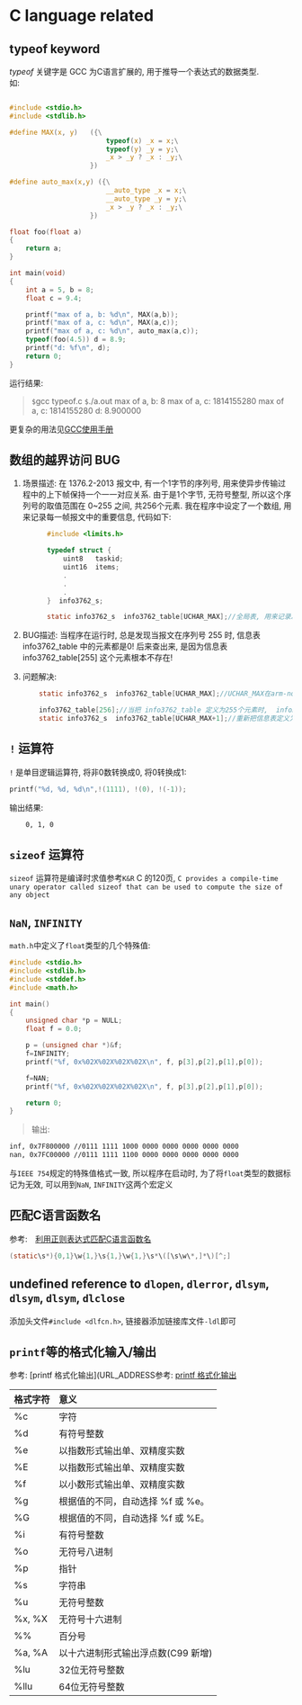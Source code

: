 # C language related

## typeof keyword

$typeof$ 关键字是 GCC 为C语言扩展的, 用于推导一个表达式的数据类型.  
如:

```C

#include <stdio.h>
#include <stdlib.h>

#define MAX(x, y)   ({\
                        typeof(x) _x = x;\
                        typeof(y) _y = y;\
                        _x > _y ? _x : _y;\
                    })

#define auto_max(x,y) ({\
                        __auto_type _x = x;\
                        __auto_type _y = y;\
                        _x > _y ? _x : _y;\
                    })

float foo(float a)
{
    return a;
}

int main(void)
{
    int a = 5, b = 8;
    float c = 9.4;

    printf("max of a, b: %d\n", MAX(a,b));
    printf("max of a, c: %d\n", MAX(a,c));
    printf("max of a, c: %d\n", auto_max(a,c));
    typeof(foo(4.5)) d = 8.9;
    printf("d: %f\n", d);
    return 0;
}

```

运行结果:
>`$`gcc typeof.c
`$`./a.out
max of a, b: 8
max of a, c: 1814155280
max of a, c: 1814155280
d: 8.900000

更复杂的用法见[GCC使用手册](https://gcc.gnu.org/onlinedocs/gcc-5.3.0/gcc/Typeof.html)

## 数组的越界访问 BUG

1. 场景描述:  在 1376.2-2013 报文中, 有一个1字节的序列号, 用来使异步传输过程中的上下帧保持一个一一对应关系. 由于是1个字节, 无符号整型, 所以这个序列号的取值范围在 0~255 之间, 共256个元素.
      我在程序中设定了一个数组, 用来记录每一帧报文中的重要信息, 代码如下:

      ``` C
            #include <limits.h>
      
            typedef struct {
                uint8   taskid;
                uint16  items;
                .
                .
                .
            }  info3762_s;
      
            static info3762_s  info3762_table[UCHAR_MAX];//全局表, 用来记录发送报文中的重要信息, 以便对应答的报文进行拆解和存储
      
      ```

2. BUG描述: 当程序在运行时, 总是发现当报文在序列号 255 时, 信息表 info3762_table 中的元素都是0!  后来查出来,  是因为信息表 info3762_table[255]  这个元素根本不存在!
3. 问题解决:

    ```C
        static info3762_s  info3762_table[UCHAR_MAX];//UCHAR_MAX在arm-none-linux-gnueabi-gcc中的定义为 255, 所以数组info3762_table只有255个合法的元素, 根本不是期望的 256个元素
    
        info3762_table[256];//当把 info3762_table 定义为255个元素时,  info3762_table[256]是可以正确访问的,  不论是在上位机还是下位机, 这不得不说是一个陷阱.   之前我一直以为C语言有越界访问的控制, 现在看来就算有, 也并不完全可靠!
        static info3762_s  info3762_table[UCHAR_MAX+1];//重新把信息表定义为256个!!!
    ```

## `!` 运算符

`!` 是单目逻辑运算符, 将非0数转换成0, 将0转换成1:

```c
printf("%d, %d, %d\n",!(1111), !(0), !(-1));
```

输出结果:

```bash
    0, 1, 0
```

## `sizeof` 运算符

`sizeof` 运算符是编译时求值参考`K&R` C 的120页, `C provides a compile-time unary operator called sizeof that can be used to compute the size of any object`

## `NaN`, `INFINITY`

`math.h`中定义了`float`类型的几个特殊值:

```C
#include <stdio.h>
#include <stdlib.h>
#include <stddef.h>
#include <math.h>

int main()
{
    unsigned char *p = NULL;
    float f = 0.0;

    p = (unsigned char *)&f;
    f=INFINITY;
    printf("%f, 0x%02X%02X%02X%02X\n", f, p[3],p[2],p[1],p[0]);

    f=NAN;
    printf("%f, 0x%02X%02X%02X%02X\n", f, p[3],p[2],p[1],p[0]);

    return 0;
}

```

>输出:

```bash
inf, 0x7F800000 //0111 1111 1000 0000 0000 0000 0000 0000
nan, 0x7FC00000 //0111 1111 1100 0000 0000 0000 0000 0000
```

与`IEEE 754`规定的特殊值格式一致, 所以程序在启动时, 为了将`float`类型的数据标记为无效, 可以用到`NaN`, `INFINITY`这两个宏定义

## 匹配C语言函数名

参考:　[利用正则表达式匹配C语言函数名](https://www.cnblogs.com/Summerio/p/13940959.html)

```C
(static\s*){0,1}\w{1,}\s{1,}\w{1,}\s*\([\s\w\*,]*\)[^;]
```

## undefined reference to `dlopen`, `dlerror`, `dlsym`, `dlsym`, `dlsym`, `dlclose`

添加头文件`#include <dlfcn.h>`, 链接器添加链接库文件`-ldl`即可

## `printf`等的格式化输入/输出


参考: [printf 格式化输出](URL_ADDRESS参考: [printf 格式化输出](https://www.runoob.com/cprogramming/c-function-printf.html)

| 格式字符       | 意义      |
| :---------- | :------------ |
| %c         | 字符         |
| %d         | 有符号整数   |
| %e         | 以指数形式输出单、双精度实数 |
| %E         | 以指数形式输出单、双精度实数 |
| %f         | 以小数形式输出单、双精度实数 |
| %g         | 根据值的不同，自动选择 %f 或 %e。 |
| %G         | 根据值的不同，自动选择 %f 或 %E。 |
| %i         | 有符号整数   |
| %o         | 无符号八进制 |
| %p         | 指针         |
| %s         | 字符串       |
| %u         | 无符号整数   |
| %x, %X     | 无符号十六进制 |
| %%         | 百分号       |
| %a, %A     | 以十六进制形式输出浮点数(C99 新增)|
| %lu        | 32位无符号整数|
| %llu       | 64位无符号整数|
